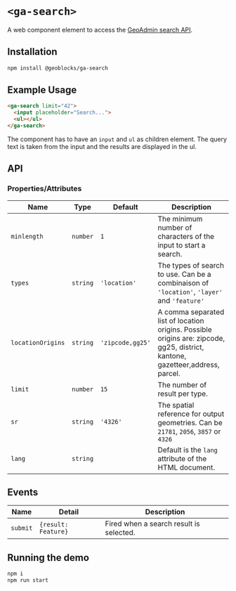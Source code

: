# `<ga-search>`

A web component element to access the [GeoAdmin search API](https://api3.geo.admin.ch/services/sdiservices.html#search).

## Installation

```sh
npm install @geoblocks/ga-search
```

## Example Usage

```html
<ga-search limit="42">
  <input placeholder="Search...">
  <ul></ul>
</ga-search>
```

The component has to have an `input` and `ul` as children element. The query text is taken from the input and the results are displayed in the ul.

## API

### Properties/Attributes

| Name               | Type     | Default          | Description
| ------------------ | -------- | ---------------- | -----------
| `minlength`        | `number` | `1`              | The minimum number of characters of the input to start a search.
| `types`            | `string` | `'location'`     | The types of search to use. Can be a combinaison of `'location'`, `'layer'` and `'feature'`
| `locationOrigins`  | `string` | `'zipcode,gg25'` | A comma separated list of location origins. Possible origins are: zipcode, gg25, district, kantone, gazetteer,address, parcel.
| `limit`            | `number` | `15`             | The number of result per type.
| `sr`               | `string` | `'4326'`         | The spatial reference for output geometries. Can be `21781`, `2056`, `3857` or `4326`
| `lang`             | `string` |                  | Default is the `lang` attribute of the HTML document.

## Events

| Name     | Detail              | Description
| -------- | ------------------- | -----------
| `submit` | `{result: Feature}` | Fired when a search result is selected.

## Running the demo

```sh
npm i
npm run start
```
